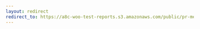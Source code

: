 ```yaml
---
layout: redirect
redirect_to: https://a8c-woo-test-reports.s3.amazonaws.com/public/pr-merge/39827/e2e/index.html
---
```

